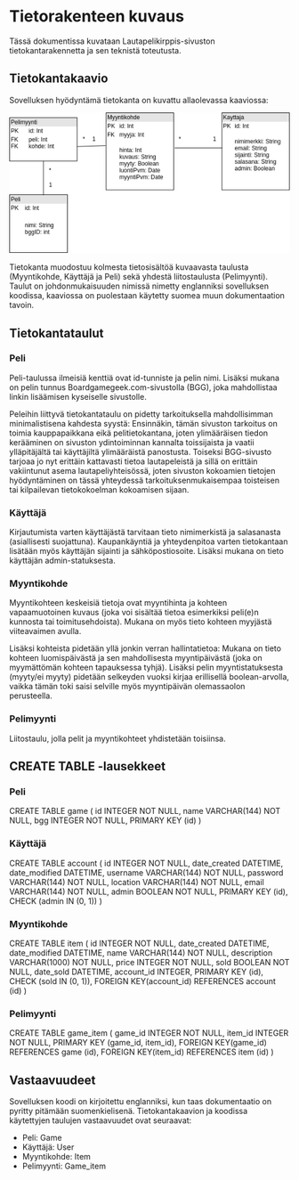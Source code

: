 # Tietorakenteen kuvaus

Tässä dokumentissa kuvataan Lautapelikirppis-sivuston tietokantarakennetta ja sen teknistä toteutusta.

## Tietokantakaavio

Sovelluksen hyödyntämä tietokanta on kuvattu allaolevassa kaaviossa:

![Tietokantakaavio](Tietokantakaavio.png?raw=true "Tietokantakaavio")

Tietokanta muodostuu kolmesta tietosisältöä kuvaavasta taulusta (Myyntikohde, Käyttäjä ja Peli) sekä yhdestä liitostaulusta (Pelimyynti). Taulut on johdonmukaisuuden nimissä nimetty englanniksi sovelluksen koodissa, kaaviossa on puolestaan käytetty suomea muun dokumentaation tavoin.

## Tietokantataulut

### Peli

Peli-taulussa ilmeisiä kenttiä ovat id-tunniste ja pelin nimi. Lisäksi mukana on pelin tunnus Boardgamegeek.com-sivustolla (BGG), joka mahdollistaa linkin lisäämisen kyseiselle sivustolle.

Peleihin liittyvä tietokantataulu on pidetty tarkoituksella mahdollisimman minimalistisena kahdesta syystä: Ensinnäkin, tämän sivuston tarkoitus on toimia kauppapaikkana eikä pelitietokantana, joten ylimääräisen tiedon kerääminen on sivuston ydintoiminnan kannalta toissijaista ja vaatii ylläpitäjältä tai käyttäjiltä ylimääräistä panostusta. Toiseksi BGG-sivusto tarjoaa jo nyt erittäin kattavasti tietoa lautapeleistä ja sillä on erittäin vakiintunut asema lautapeliyhteisössä, joten sivuston kokoamien tietojen hyödyntäminen on tässä yhteydessä tarkoituksenmukaisempaa toisteisen tai kilpailevan tietokokoelman kokoamisen sijaan.

### Käyttäjä

Kirjautumista varten käyttäjästä tarvitaan tieto nimimerkistä ja salasanasta (asiallisesti suojattuna). Kaupankäyntiä ja yhteydenpitoa varten tietokantaan lisätään myös käyttäjän sijainti ja sähköpostiosoite. Lisäksi mukana on tieto käyttäjän admin-statuksesta.

### Myyntikohde

Myyntikohteen keskeisiä tietoja ovat myyntihinta ja kohteen vapaamuotoinen kuvaus (joka voi sisältää tietoa esimerkiksi peli(e)n kunnosta tai toimitusehdoista). Mukana on myös tieto kohteen myyjästä viiteavaimen avulla.

Lisäksi kohteista pidetään yllä jonkin verran hallintatietoa: Mukana on tieto kohteen luomispäivästä ja sen mahdollisesta myyntipäivästä (joka on myymättömän kohteen tapauksessa tyhjä). Lisäksi pelin myyntistatuksesta (myyty/ei myyty) pidetään selkeyden vuoksi kirjaa erillisellä boolean-arvolla, vaikka tämän toki saisi selville myös myyntipäivän olemassaolon perusteella.

### Pelimyynti

Liitostaulu, jolla pelit ja myyntikohteet yhdistetään toisiinsa.



## CREATE TABLE -lausekkeet

### Peli

CREATE TABLE game (
	id INTEGER NOT NULL, 
	name VARCHAR(144) NOT NULL, 
	bgg INTEGER NOT NULL, 
	PRIMARY KEY (id)
)

### Käyttäjä

CREATE TABLE account (
	id INTEGER NOT NULL, 
	date_created DATETIME, 
	date_modified DATETIME, 
	username VARCHAR(144) NOT NULL, 
	password VARCHAR(144) NOT NULL, 
	location VARCHAR(144) NOT NULL, 
	email VARCHAR(144) NOT NULL, 
	admin BOOLEAN NOT NULL, 
	PRIMARY KEY (id), 
	CHECK (admin IN (0, 1))
)

### Myyntikohde

CREATE TABLE item (
	id INTEGER NOT NULL, 
	date_created DATETIME, 
	date_modified DATETIME, 
	name VARCHAR(144) NOT NULL, 
	description VARCHAR(1000) NOT NULL, 
	price INTEGER NOT NULL, 
	sold BOOLEAN NOT NULL, 
	date_sold DATETIME, 
	account_id INTEGER, 
	PRIMARY KEY (id), 
	CHECK (sold IN (0, 1)), 
	FOREIGN KEY(account_id) REFERENCES account (id)
)

### Pelimyynti

CREATE TABLE game_item (
	game_id INTEGER NOT NULL, 
	item_id INTEGER NOT NULL, 
	PRIMARY KEY (game_id, item_id), 
	FOREIGN KEY(game_id) REFERENCES game (id), 
	FOREIGN KEY(item_id) REFERENCES item (id)
)

## Vastaavuudeet

Sovelluksen koodi on kirjoitettu englanniksi, kun taas dokumentaatio on pyritty pitämään suomenkielisenä. Tietokantakaavion ja koodissa käytettyjen taulujen vastaavuudet ovat seuraavat:

- Peli: Game
- Käyttäjä: User
- Myyntikohde: Item
- Pelimyynti: Game_item 




